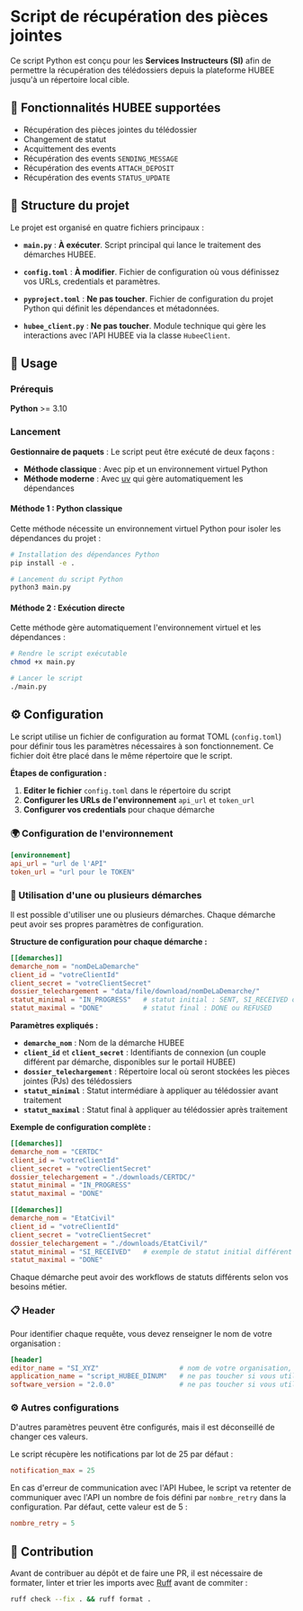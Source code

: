 # Script de récupération des pièces jointes

Ce script Python est conçu pour les **Services Instructeurs (SI)** afin de permettre la récupération des télédossiers depuis la plateforme HUBEE jusqu'à un répertoire local cible.

## 🚀 Fonctionnalités HUBEE supportées

- Récupération des pièces jointes du télédossier
- Changement de statut
- Acquittement des events
- Récupération des events `SENDING_MESSAGE`
- Récupération des events `ATTACH_DEPOSIT`
- Récupération des events `STATUS_UPDATE`

## 📁 Structure du projet

Le projet est organisé en quatre fichiers principaux :

- **`main.py`** : **À exécuter**. Script principal qui lance le traitement des démarches HUBEE.

- **`config.toml`** : **À modifier**. Fichier de configuration où vous définissez vos URLs, credentials et paramètres.

- **`pyproject.toml`** : **Ne pas toucher**. Fichier de configuration du projet Python qui définit les dépendances et métadonnées.

- **`hubee_client.py`** : **Ne pas toucher**. Module technique qui gère les interactions avec l'API HUBEE via la classe `HubeeClient`.

## 🚀 Usage

### Prérequis

**Python** >= 3.10

### Lancement

**Gestionnaire de paquets** : Le script peut être exécuté de deux façons :
- **Méthode classique** : Avec pip et un environnement virtuel Python
- **Méthode moderne** : Avec [uv](https://docs.astral.sh/uv/) qui gère automatiquement les dépendances

#### Méthode 1 : Python classique

Cette méthode nécessite un environnement virtuel Python pour isoler les dépendances du projet :

```bash
# Installation des dépendances Python
pip install -e .

# Lancement du script Python
python3 main.py
```

#### Méthode 2 : Exécution directe

Cette méthode gère automatiquement l'environnement virtuel et les dépendances :

```bash
# Rendre le script exécutable
chmod +x main.py

# Lancer le script
./main.py
```

## ⚙️ Configuration

Le script utilise un fichier de configuration au format TOML (`config.toml`) pour définir tous les paramètres nécessaires à son fonctionnement. Ce fichier doit être placé dans le même répertoire que le script.

**Étapes de configuration :**

1. **Editer le fichier** `config.toml` dans le répertoire du script
2. **Configurer les URLs de l'environnement** `api_url` et `token_url`
3. **Configurer vos credentials** pour chaque démarche

### 🌍 Configuration de l'environnement

```toml
[environnement]
api_url = "url de l'API"
token_url = "url pour le TOKEN"
```

### 🔧 Utilisation d'une ou plusieurs démarches

Il est possible d'utiliser une ou plusieurs démarches. Chaque démarche peut avoir ses propres paramètres de configuration.

**Structure de configuration pour chaque démarche :**
```toml
[[demarches]]
demarche_nom = "nomDeLaDemarche"
client_id = "votreClientId"
client_secret = "votreClientSecret"
dossier_telechargement = "data/file/download/nomDeLaDemarche/"
statut_minimal = "IN_PROGRESS"   # statut initial : SENT, SI_RECEIVED ou IN_PROGRESS
statut_maximal = "DONE"          # statut final : DONE ou REFUSED
```

**Paramètres expliqués :**
- **`demarche_nom`** : Nom de la démarche HUBEE
- **`client_id`** et **`client_secret`** : Identifiants de connexion (un couple différent par démarche, disponibles sur le portail HUBEE)
- **`dossier_telechargement`** : Répertoire local où seront stockées les pièces jointes (PJs) des télédossiers
- **`statut_minimal`** : Statut intermédiare à appliquer au télédossier avant traitement
- **`statut_maximal`** : Statut final à appliquer au télédossier après traitement

**Exemple de configuration complète :**
```toml
[[demarches]]
demarche_nom = "CERTDC"
client_id = "votreClientId"
client_secret = "votreClientSecret"
dossier_telechargement = "./downloads/CERTDC/"
statut_minimal = "IN_PROGRESS"
statut_maximal = "DONE"

[[demarches]]
demarche_nom = "EtatCivil"
client_id = "votreClientId"
client_secret = "votreClientSecret"
dossier_telechargement = "./downloads/EtatCivil/"
statut_minimal = "SI_RECEIVED"   # exemple de statut initial différent
statut_maximal = "DONE"
```

Chaque démarche peut avoir des workflows de statuts différents selon vos besoins métier.

### 📋 Header

Pour identifier chaque requête, vous devez renseigner le nom de votre organisation :
```toml
[header]
editor_name = "SI_XYZ"                    # nom de votre organisation, par exemple COMMUNE X
application_name = "script_HUBEE_DINUM"   # ne pas toucher si vous utilisez ce script
software_version = "2.0.0"                # ne pas toucher si vous utilisez ce script
```

### ⚙️ Autres configurations

D'autres paramètres peuvent être configurés, mais il est déconseillé de changer ces valeurs.

Le script récupère les notifications par lot de 25 par défaut :
```toml
notification_max = 25
```

En cas d'erreur de communication avec l'API Hubee, le script va retenter de communiquer avec l'API un nombre de fois défini par `nombre_retry` dans la configuration. Par défaut, cette valeur est de 5 :
```toml
nombre_retry = 5
```

## 🤝 Contribution

Avant de contribuer au dépôt et de faire une PR, il est nécessaire de formater, linter et trier les imports avec [Ruff](https://docs.astral.sh/ruff/) avant de commiter :

```bash
ruff check --fix . && ruff format .
```
